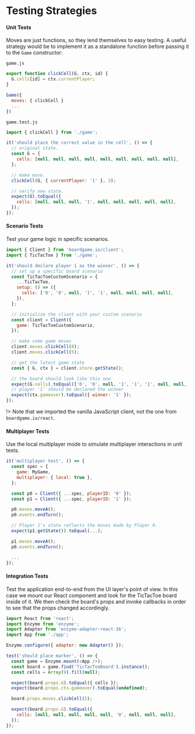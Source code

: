 # Testing Strategies

#### Unit Tests

Moves are just functions, so they lend themselves to easy testing. A useful strategy would be
to implement it as a standalone function before passing it to the `Game` constructor:

`game.js`

```js
export function clickCell(G, ctx, id) {
  G.cells[id] = ctx.currentPlayer;
}

Game({
  moves: { clickCell }
  ...
})
```

`game.test.js`

```js
import { clickCell } from './game';

it('should place the correct value in the cell', () => {
  // original state.
  const G = {
    cells: [null, null, null, null, null, null, null, null, null],
  };

  // make move.
  clickCell(G, { currentPlayer: '1' }, 3);

  // verify new state.
  expect(G).toEqual({
    cells: [null, null, null, '1', null, null, null, null, null],
  });
});
```

#### Scenario Tests

Test your game logic in specific scenarios.

```js
import { Client } from 'boardgame.io/client';
import { TicTacToe } from './game';

it('should declare player 1 as the winner', () => {
  // set up a specific board scenario
  const TicTacToeCustomScenario = {
    ...TicTacToe,
    setup: () => ({
      cells: ['0', '0', null, '1', '1', null, null, null, null],
    }),
  };

  // initialize the client with your custom scenario
  const client = Client({
    game: TicTacToeCustomScenario,
  });

  // make some game moves
  client.moves.clickCell(8);
  client.moves.clickCell(5);

  // get the latest game state
  const { G, ctx } = client.store.getState();

  // the board should look like this now
  expect(G.cells).toEqual(['0', '0', null, '1', '1', '1', null, null, '0']);
  // player '1' should be declared the winner
  expect(ctx.gameover).toEqual({ winner: '1' });
});
```

!> Note that we imported the vanilla JavaScript client, not the
one from `boardgame.io/react`.

#### Multiplayer Tests

Use the local multiplayer mode to simulate multiplayer interactions
in unit tests.

```js
it('multiplayer test', () => {
  const spec = {
    game: MyGame,
    multiplayer: { local: true },
  };

  const p0 = Client({ ...spec, playerID: '0' });
  const p1 = Client({ ...spec, playerID: '1' });

  p0.moves.moveA();
  p0.events.endTurn();

  // Player 1's state reflects the moves made by Player 0.
  expect(p1.getState()).toEqual(...);

  p1.moves.moveA();
  p0.events.endTurn();

  ...
});
```

#### Integration Tests

Test the application end-to-end from the UI layer's point of view.
In this case we mount our React component and look for the TicTacToe board inside of it.
We then check the board's props and invoke callbacks in order to see that the props changed accordingly.

```js
import React from 'react';
import Enzyme from 'enzyme';
import Adapter from 'enzyme-adapter-react-16';
import App from './app';

Enzyme.configure({ adapter: new Adapter() });

test('should place marker', () => {
  const game = Enzyme.mount(<App />);
  const board = game.find('TicTacToeBoard').instance();
  const cells = Array(9).fill(null);

  expect(board.props.G).toEqual({ cells });
  expect(board.props.ctx.gameover).toEqual(undefined);

  board.props.moves.clickCell(5);

  expect(board.props.G).toEqual({
    cells: [null, null, null, null, null, '0', null, null, null],
  });
});
```
